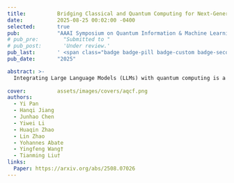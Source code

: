 ```yaml
---
title:          Bridging Classical and Quantum Computing for Next-Generation Language Models
date:           2025-08-25 00:02:00 -0400
selected:       true
pub:            "AAAI Symposium on Quantum Information & Machine Learning (QIML)"
# pub_pre:        "Submitted to "
# pub_post:       'Under review.'
pub_last:       ' <span class="badge badge-pill badge-custom badge-secondary">Conference</span>'
pub_date:       "2025"

abstract: >-
  Integrating Large Language Models (LLMs) with quantum computing is a critical challenge, hindered by the severe constraints of Noisy Intermediate-Scale Quantum (NISQ) devices, including barren plateaus and limited coherence. Current approaches often fail due to static quantum-classical partitioning. We introduce Adaptive Quantum-Classical Fusion (AQCF), the first framework to bridge this gap through dynamic, quantum-classical co-design. AQCF's core principle is real-time adaptation: it analyzes input complexity to orchestrate seamless transitions between classical and quantum processing. The framework features three key innovations: (1) entropy-driven adaptive circuits that circumvent barren plateaus; (2) quantum memory banks that unify classical attention with quantum state-based similarity retrieval; and (3) intelligent fusion controllers that allocate tasks for optimal performance. This architecture maintains full compatibility with classical Transformers while progressively incorporating quantum advantages. Experiments on sentiment analysis demonstrate that AQCF achieves competitive performance, significantly improves quantum resource efficiency, and operates successfully within typical NISQ constraints. By providing a seamless integration pathway, AQCF offers both immediate practical value on current quantum hardware and a clear evolution path toward mature Quantum LLMs.
  
cover:          assets/images/covers/aqcf.png
authors:
  - Yi Pan
  - Hanqi Jiang
  - Junhao Chen
  - Yiwei Li
  - Huaqin Zhao
  - Lin Zhao
  - Yohannes Abate
  - Yingfeng Wang†
  - Tianming Liu†
links:
  Paper: https://arxiv.org/abs/2508.07026
---
```

